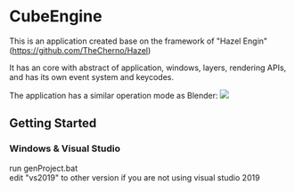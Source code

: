 # CubeEngine

This is an application created base on the framework of "Hazel Engin" (https://github.com/TheCherno/Hazel)

It has an core with abstract of application, windows, layers, rendering APIs, and has its own event system and keycodes.

The application has a similar operation mode as Blender:
![](https://github.com/YanZhu00/CubeEngine/blob/main/gif/1.gif)

## Getting Started
### Windows & Visual Studio
run genProject.bat  
edit "vs2019" to other version if you are not using visual studio 2019
